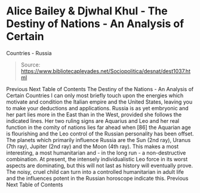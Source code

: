 # Alice Bailey & Djwhal Khul - The Destiny of Nations - An Analysis of Certain
Countries - Russia

> Source: https://www.bibliotecapleyades.net/Sociopolitica/desnat/dest1037.html

Previous
Next
Table of Contents
The Destiny of the Nations - An Analysis of Certain Countries
I can only most briefly touch upon the energies which motivate and condition the Italian empire and the United States, leaving you to make your deductions and applications.
Russia
is as yet embryonic and her part lies more in the East than in the West, provided she follows the indicated lines. Her two ruling signs are Aquarius and Leo and her real function in the comity of nations lies far ahead when [86] the Aquarian age is flourishing and the Leo control of the Russian personality has been offset. The planets which primarily influence Russia are the Sun (2nd ray), Uranus (7th ray), Jupiter (2nd ray) and the Moon (4th ray). This makes a most interesting, a most humanitarian and - in the long run - a non-destructive combination. At present, the intensely individualistic Leo force in its worst aspects are dominating, but this will not last as history will eventually prove. The noisy, cruel child can turn into a controlled humanitarian in adult life and the influences potent in the Russian horoscope indicate this.
Previous
Next
Table of Contents
